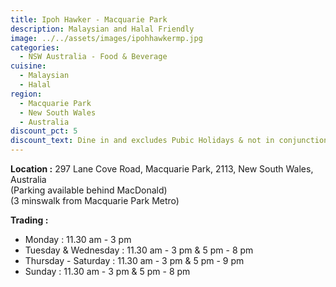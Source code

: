 ```yaml
---
title: Ipoh Hawker - Macquarie Park
description: Malaysian and Halal Friendly
image: ../../assets/images/ipohhawkermp.jpg
categories:
  - NSW Australia - Food & Beverage
cuisine:
  - Malaysian
  - Halal
region:
  - Macquarie Park
  - New South Wales
  - Australia
discount_pct: 5
discount_text: Dine in and excludes Pubic Holidays & not in conjunction with any other offer
---
```

**Location :** 297 Lane Cove Road, Macquarie Park, 2113, New South Wales, Australia\
(Parking available behind MacDonald)\
(3 minswalk from Macquarie Park Metro)

**Trading :**

* Monday : 11.30 am - 3 pm
* Tuesday & Wednesday : 11.30 am - 3 pm & 5 pm - 8 pm
* Thursday - Saturday : 11.30 am - 3 pm & 5 pm - 9 pm
* Sunday : 11.30 am - 3 pm & 5 pm - 8 pm
